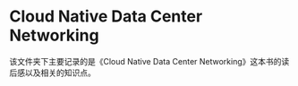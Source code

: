 # Cloud Native Data Center Networking

该文件夹下主要记录的是《Cloud Native Data Center Networking》这本书的读后感以及相关的知识点。